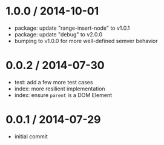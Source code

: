 
1.0.0 / 2014-10-01
==================

 * package: update "range-insert-node" to v1.0.1
 * package: update "debug" to v2.0.0
 * bumping to v1.0.0 for more well-defined semver behavior

0.0.2 / 2014-07-30
==================

 * test: add a few more test cases
 * index: more resilient implementation
 * index: ensure `parent` is a DOM Element

0.0.1 / 2014-07-29
==================

 * initial commit
